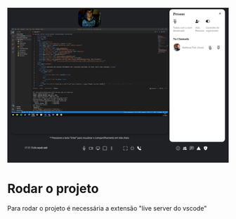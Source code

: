 <p align="center">
  <img alt="mee-clone" src=".github/logo.png" width="560px">
</p>

# Rodar o projeto

Para rodar o projeto é necessária a extensão "live server do vscode"
